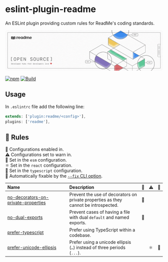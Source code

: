 # eslint-plugin-readme

An ESLint plugin providing custom rules for ReadMe's coding standards.

[![](https://raw.githubusercontent.com/readmeio/.github/main/oss-header.png)](https://readme.io)

[![npm](https://img.shields.io/npm/v/eslint-plugin-readme)](https://npm.im/eslint-plugin-readme) [![Build](https://github.com/readmeio/standards/workflows/CI/badge.svg)](https://github.com/readmeio/standards)

## Usage

In `.eslintrc` file add the following line:

```js
extends: ['plugin:readme/<config>'],
plugins: ['readme'],
```

## 📖 Rules

<!-- begin auto-generated rules list -->

💼 Configurations enabled in.\
⚠️ Configurations set to warn in.\
📁 Set in the `esm` configuration.\
⚛️ Set in the `react` configuration.\
🧠 Set in the `typescript` configuration.\
🔧 Automatically fixable by the [`--fix` CLI option](https://eslint.org/docs/user-guide/command-line-interface#--fix).

| Name                                                                                                                                                            | Description                                                                         | 💼  | ⚠️  | 🔧  |
| :-------------------------------------------------------------------------------------------------------------------------------------------------------------- | :---------------------------------------------------------------------------------- | :-- | :-- | :-- |
| [no-decorators-on-private-properties](https://github.com/readmeio/standards/tree/main/packages/eslint-plugin/docs/rules/no-decorators-on-private-properties.md) | Prevent the use of decorators on private properties as they cannot be introspected. | 🧠  |     |     |
| [no-dual-exports](https://github.com/readmeio/standards/tree/main/packages/eslint-plugin/docs/rules/no-dual-exports.md)                                         | Prevent cases of having a file with dual `default` and named exports.               | 📁  |     |     |
| [prefer-typescript](https://github.com/readmeio/standards/tree/main/packages/eslint-plugin/docs/rules/prefer-typescript.md)                                     | Prefer using TypeScript within a codebase.                                          |     |     |     |
| [prefer-unicode-ellipsis](https://github.com/readmeio/standards/tree/main/packages/eslint-plugin/docs/rules/prefer-unicode-ellipsis.md)                         | Prefer using a unicode ellipsis (`…`) instead of three periods (`...`).             |     | ⚛️  | 🔧  |

<!-- end auto-generated rules list -->
